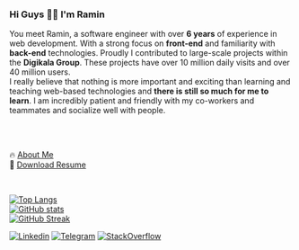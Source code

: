 ### Hi Guys ✋🏻 I'm **Ramin**
You meet Ramin, a software engineer with over **6 years** of experience in web development. With a strong focus on **front-end** and familiarity with **back-end** technologies.
Proudly I contributed to large-scale projects within the **Digikala Group**. These projects have over 10 million daily visits and over 40 million users.
<br />
I really believe that nothing is more important and exciting than learning and teaching web-based technologies and **there is still so much for me to learn**. I am incredibly patient and friendly with my co-workers and teammates and socialize well with people.

<br />
<br />

🔥 [About Me](https://raminrezaei.ir)
<br />
💎 [Download Resume](https://raminrezaei.ir/resume.pdf)

<br />

[![Top Langs](https://github-readme-stats.vercel.app/api/top-langs/?username=raminr77&layout=compact&langs_count=6&hide=c%23,css,html&hide_title=true&theme=gruvbox&bg_color=000000&border_color=000000&text_color=f9f5d7)](https://github.com/anuraghazra/github-readme-stats)
<br />
[![GitHub stats](https://github-readme-stats.vercel.app/api?username=raminr77&count_private=true&show_icons=true&include_all_commits=true&hide_title=true&theme=gruvbox&bg_color=000000&border_color=000000&text_color=f9f5d7)](https://github.com/anuraghazra/github-readme-stats)
<br />
[![GitHub Streak](https://github-readme-streak-stats.herokuapp.com?user=raminr77&theme=gruvbox&hide_border=true&date_format=M%20j%5B%2C%20Y%5D&background=000000)](https://git.io/streak-stats)
<br />

[![Linkedin](https://img.shields.io/badge/-LinkedIn-076678?style=flat&logo=Linkedin&logoColor=fbf1c7)](https://www.linkedin.com/in/raminr77/)
[![Telegram](https://img.shields.io/badge/-Telegram-076678?style=flat&logo=telegram&logoColor=fbf1c7)](https://telegram.me/raminr77/)
[![StackOverflow](https://img.shields.io/badge/-StackOverflow-af3a03?style=flat&logo=stackoverflow&logoColor=fbf1c7)](https://stackoverflow.com/users/9749174/ramin-rezaei)
